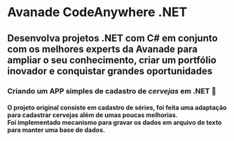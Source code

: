 # Avanade CodeAnywhere .NET

## Desenvolva projetos .NET com C# em conjunto com os melhores experts da Avanade para ampliar o seu conhecimento, criar um portfólio inovador e conquistar grandes oportunidades

### Criando um APP simples de cadastro de *cervejas* em .NET 🍺

#### O projeto original consiste em cadastro de séries, foi feita uma adaptação para cadastrar cervejas além de umas poucas melhorias. <br /> Foi implementado mecanismo para gravar os dados em arquivo de texto para manter uma base de dados.